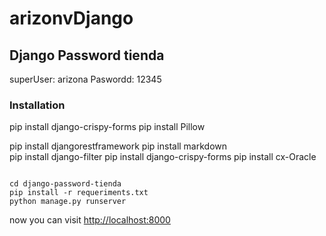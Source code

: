 # arizonvDjango

## Django Password tienda

superUser: arizona
Paswordd: 12345

### Installation

pip install django-crispy-forms
pip install Pillow

pip install djangorestframework
pip install markdown      
pip install django-filter
pip install django-crispy-forms
pip install cx-Oracle
```

cd django-password-tienda
pip install -r requeriments.txt
python manage.py runserver
```

now you can visit <a href="http://localhost:8000" target="_blank" rel="noreferrer">http://localhost:8000</a>
